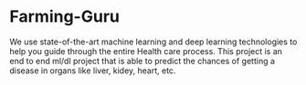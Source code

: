 # Farming-Guru
We use state-of-the-art machine learning and deep learning technologies to help you guide through the entire Health care process. This project is an end to end ml/dl project that is able to predict the chances of getting a disease in organs like liver, kidey, heart, etc.
